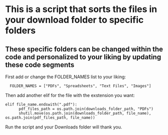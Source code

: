 # This is a script that sorts the files in your download folder to specific folders



## These specific folders can be changed within the code and personalized to your liking by updating these code segments



First add or change the FOLDER_NAMES list to your liking:

```
  FOLDER_NAMES = ["PDFs", "Spreadsheets", "Text Files", "Images"]
```

Then add another elif for the file with the exstension you want: 

```
elif file_name.endswith(".pdf"):
      pdf_files_path = os.path.join(downloads_folder_path, "PDFs")
      shutil.move(os.path.join(downloads_folder_path, file_name), os.path.join(pdf_files_path, file_name))
```

Run the script and your Downloads folder will thank you.
